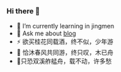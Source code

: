 ### Hi there 👋
- 🌱 I’m currently learning in jingmen
- 💬 Ask me about [blog](http://www.dawnsss.xyz)
- ⚡ 欲买桂花同载酒，终不似，少年游
- 👯 恰沐春风共同游，终只叹，木已舟
- 🤔只恐双溪舴艋舟，载不动，许多愁
<!--
**breakingxiao/breakingxiao** is a ✨ _special_ ✨ repository because its `README.md` (this file) appears on your GitHub profile.

Here are some ideas to get you started:

- 🔭 I’m currently working on ...
- 🌱 I’m currently learning ...
- 👯 I’m looking to collaborate on ...
- 🤔 I’m looking for help with ...
- 💬 Ask me about ...
- 📫 How to reach me: ...
- 😄 Pronouns: ...
- ⚡ Fun fact: ...
-->

